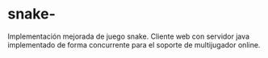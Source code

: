 # snake-
Implementación mejorada de juego snake. Cliente web con servidor java implementado de forma concurrente para el soporte de multijugador online.
